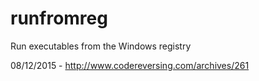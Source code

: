 # runfromreg
Run executables from the Windows registry

08/12/2015 - http://www.codereversing.com/archives/261
